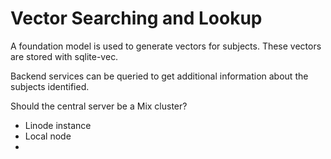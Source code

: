 # Vector Searching and Lookup

A foundation model is used to generate vectors for subjects. These vectors are stored with sqlite-vec.

Backend services can be queried to get additional information about the subjects identified.

Should the central server be a Mix cluster?

- Linode instance
- Local node
- 